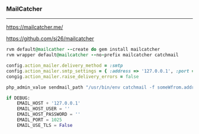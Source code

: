 ### MailCatcher
---

https://mailcatcher.me/

https://github.com/sj26/mailcatcher

```ruby
rvm default@mailcather --create do gem install mailcatcher
rvm wrapper default@mailcatcher --no-prefix mailcatcher catchmail

config.action_mailer.delivery_method = :smtp
config.action_mailer.smtp_settings = { :address => '127.0.0.1', :port => 1025 }
congig.action_mailer.raise_delivery_errors = false

```

```php
php_admin_value sendmail_path "/usr/bin/env catchmail -f someWfrom.address"
```

```py
if DEBUG:
    EMAIL_HOST + '127.0.0.1'
    EMAIL_HOST_USER = ''
    EMAIL_HOST_PASSWORD = ''
    EMAIL_PORT = 1025
    EMAIL_USE_TLS = False
```

